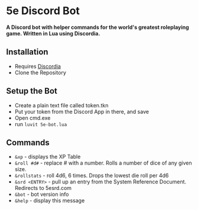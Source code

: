 # 5e Discord Bot
**A Discord bot with helper commands for the world's greatest roleplaying game. Written in Lua using Discordia.**

## Installation
- Requires [Discordia](https://github.com/SinisterRectus/Discordia)
- Clone the Repository

## Setup the Bot
- Create a plain text file called token.tkn
- Put your token from the Discord App in there, and save
- Open cmd.exe
- run `luvit 5e-bot.lua`

## Commands
- `&xp` - displays the XP Table
- `&roll #d#` - replace # with a number. Rolls a number of dice of any given size.
- `&rollstats` - roll 4d6, 6 times. Drops the lowest die roll per 4d6
- `&srd <ENTRY>` - pull up an entry from the System Reference Document. Redirects to 5esrd.com
- `&bot` - bot version info
- `&help` - display this message
